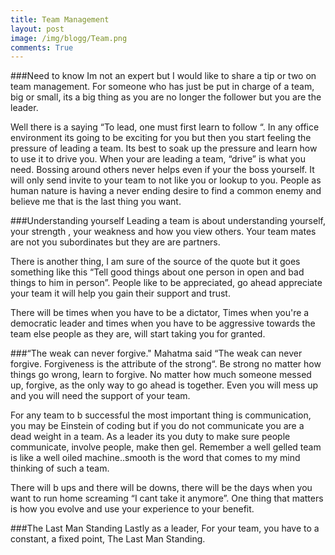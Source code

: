 ```yaml
---
title: Team Management 
layout: post
image: /img/blogg/Team.png
comments: True
---
```


###Need to know
Im not an expert but I would like to share a tip or two on team management. For someone who has just be put in charge of a team, big or small, its a big thing as you are no longer the follower but you are the leader.

Well there is a saying “To lead, one must first learn to follow “. In any office environment its going to be exciting for you but then you start feeling the pressure of leading a team. Its best to soak up the pressure and learn how to use it to drive you. When your are leading a team, “drive” is what you need. Bossing around others never helps even if your the boss yourself. It will only send invite to your team to not like you or lookup to you. People as human nature is having a never ending desire to find a common enemy and believe me that is the last thing you want.

###Understanding yourself
Leading a team is about understanding yourself, your strength , your weakness and how you view others. Your team mates are not you subordinates but they are are partners.

There is another thing, I am sure of the source of the quote but it goes something like this “Tell good things about one person in open and bad things to him in person”. People like to be appreciated, go ahead appreciate your team it will help you gain their support and trust.

There will be times when you have to be a dictator, Times when you're a democratic leader and times when you have to be aggressive towards the team else people as they are, will start taking you for granted.

###“The weak can never forgive."
Mahatma said “The weak can never forgive. Forgiveness is the attribute of the strong“. Be strong no matter how things go wrong, learn to forgive. No matter how much someone messed up, forgive,  as the only way to go ahead is together. Even you will mess up and you will need the support of your team.

For any team to b successful the most important thing is communication, you may be Einstein of coding but if you do not communicate you are a dead weight in a team.
As a leader its you duty to make sure people communicate, involve people, make then gel.
Remember a well gelled team is like a well oiled machine..smooth is the word that comes to my mind thinking of such a team.

There will b ups and there will be downs, there will be the days when you want to run home screaming “I cant take it anymore”. One thing that matters is how you evolve and use your experience to your benefit.

###The Last Man Standing
Lastly as a leader, For your team, you have to a constant, a fixed point, The Last Man Standing.